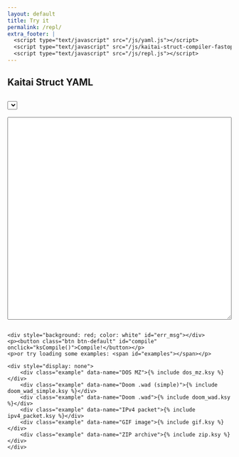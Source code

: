 ```yaml
---
layout: default
title: Try it
permalink: /repl/
extra_footer: |
  <script type="text/javascript" src="/js/yaml.js"></script>
  <script type="text/javascript" src="/js/kaitai-struct-compiler-fastopt.js"></script>
  <script type="text/javascript" src="/js/repl.js"></script>
---
```

<link rel="stylesheet" href="{{ site.baseurl }}/styles/ks.css" type="text/css">
<link rel="stylesheet" href="{{ site.baseurl }}/styles/highlight/railscasts.css" type="text/css">

<div class="container">
    <div class="row">
        <div class="col-md-5"><h2>Kaitai Struct YAML</h2></div>
        <div class="col-md-7"><h2><select id="target_lang"></select></h2></div>
    </div>
    <div class="row">
        <div class="col-md-5"><textarea id="source" rows="30" style="width: 100%"></textarea></div>
        <div class="col-md-7">
            <pre><code class="java" id="compiled"></code></pre>
        </div>
    </div>

    <div style="background: red; color: white" id="err_msg"></div>
    <p><button class="btn btn-default" id="compile" onclick="ksCompile()">Compile!</button></p>
    <p>or try loading some examples: <span id="examples"></span></p>

    <div style="display: none">
        <div class="example" data-name="DOS MZ">{% include dos_mz.ksy %}</div>
        <div class="example" data-name="Doom .wad (simple)">{% include doom_wad_simple.ksy %}</div>
        <div class="example" data-name="Doom .wad">{% include doom_wad.ksy %}</div>
        <div class="example" data-name="IPv4 packet">{% include ipv4_packet.ksy %}</div>
        <div class="example" data-name="GIF image">{% include gif.ksy %}</div>
        <div class="example" data-name="ZIP archive">{% include zip.ksy %}</div>
    </div>
</div>
